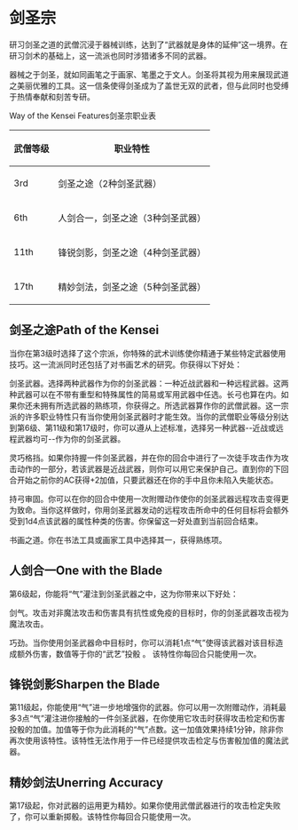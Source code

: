 # 剑圣宗

研习剑圣之道的武僧沉浸于器械训练，达到了“武器就是身体的延伸”这一境界。在研习剑术的基础上，这一流派也同时涉猎诸多不同的武器。

器械之于剑圣，就如同画笔之于画家、笔墨之于文人。剑圣将其视为用来展现武道之美丽优雅的工具。这一信条使得剑圣成为了盖世无双的武者，但与此同时也受缚于热情奉献和刻苦专研。

&#x20;

Way of the Kensei Features剑圣宗职业表

| <p> </p><p>武僧等级</p>       | <p> </p><p>职业特性</p>              |
| ------------------------- | -------------------------------- |
| <p> </p><p>      3rd </p> | <p> </p><p>剑圣之途（2种剑圣武器）</p>      |
| <p> </p><p>      6th</p>  | <p> </p><p>人剑合一，剑圣之途（3种剑圣武器）</p> |
| <p> </p><p>      11th</p> | <p> </p><p>锋锐剑影，剑圣之途（4种剑圣武器）</p> |
| <p> </p><p>      17th</p> | <p> </p><p>精妙剑法，剑圣之途（5种剑圣武器）</p> |

&#x20;

## 剑圣之途Path of the Kensei

当你在第3级时选择了这个宗派，你特殊的武术训练使你精通于某些特定武器使用技巧。这一流派同时还包括了对书画艺术的研究。你获得以下好处：

剑圣武器。选择两种武器作为你的剑圣武器：一种近战武器和一种远程武器。这两种武器可以在不带有重型和特殊属性的简易或军用武器中任选。长弓也算在内。如果你还未拥有所选武器的熟练项，你获得之。所选武器算作你的武僧武器。这一宗派的许多职业特性只有当你使用剑圣武器时才能生效。当你的武僧职业等级分别达到第6级、第11级和第17级时，你可以遵从上述标准，选择另一种武器--近战或远程武器均可--作为你的剑圣武器。

灵巧格挡。如果你持握一件剑圣武器，并在你的回合中进行了一次徒手攻击作为攻击动作的一部分，若该武器是近战武器，则你可以用它来保护自己。直到你的下回合开始之前你的AC获得+2加值，只要武器还在你的手中且你未陷入失能状态。

持弓审固。你可以在你的回合中使用一次附赠动作使你的剑圣武器远程攻击变得更为致命。当你这样做时，你用剑圣武器发动的远程攻击所命中的任何目标将会额外受到1d4点该武器的属性种类的伤害。你保留这一好处直到当前回合结束。

书画之道。你在书法工具或画家工具中选择其一，获得熟练项。

&#x20;

## 人剑合一One with the Blade

第6级起，你能将“气”灌注到剑圣武器之中，这为你带来以下好处：

剑气。攻击对非魔法攻击和伤害具有抗性或免疫的目标时，你的剑圣武器攻击视为魔法攻击。

巧劲。当你使用剑圣武器命中目标时，你可以消耗1点“气”使得该武器对该目标造成额外伤害，数值等于你的“武艺”投骰 。 该特性你每回合只能使用一次。

&#x20;

## 锋锐剑影Sharpen the Blade

第11级起，你能使用“气”进一步地增强你的武器。你可以用一次附赠动作，消耗最多3点“气”灌注进你接触的一件剑圣武器，在你使用它攻击时获得攻击检定和伤害投骰的加值。加值等于你为此消耗的“气”点数。这一加值效果持续1分钟，除非你再次使用该特性。该特性无法作用于一件已经提供攻击检定与伤害骰加值的魔法武器。

&#x20;

## 精妙剑法Unerring Accuracy

第17级起，你对武器的运用更为精妙。如果你使用武僧武器进行的攻击检定失败了，你可以重新掷骰。该特性你每回合只能使用一次。
